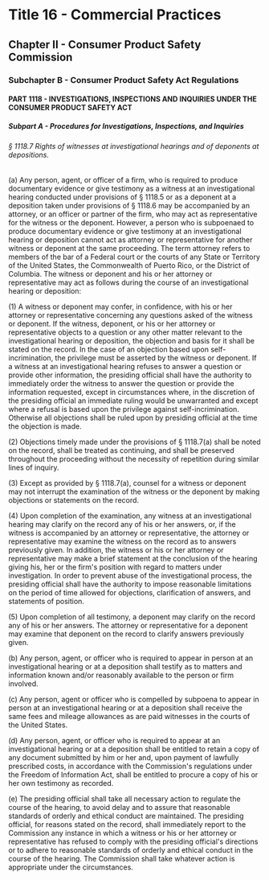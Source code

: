 
# Title 16 - Commercial Practices
## Chapter II - Consumer Product Safety Commission
### Subchapter B - Consumer Product Safety Act Regulations
#### PART 1118 - INVESTIGATIONS, INSPECTIONS AND INQUIRIES UNDER THE CONSUMER PRODUCT SAFETY ACT
##### Subpart A - Procedures for Investigations, Inspections, and Inquiries
###### § 1118.7 Rights of witnesses at investigational hearings and of deponents at depositions.

(a) Any person, agent, or officer of a firm, who is required to produce documentary evidence or give testimony as a witness at an investigational hearing conducted under provisions of § 1118.5 or as a deponent at a deposition taken under provisions of § 1118.6 may be accompanied by an attorney, or an officer or partner of the firm, who may act as representative for the witness or the deponent. However, a person who is subpoenaed to produce documentary evidence or give testimony at an investigational hearing or deposition cannot act as attorney or representative for another witness or deponent at the same proceeding. The term attorney refers to members of the bar of a Federal court or the courts of any State or Territory of the United States, the Commonwealth of Puerto Rico, or the District of Columbia. The witness or deponent and his or her attorney or representative may act as follows during the course of an investigational hearing or deposition:

(1) A witness or deponent may confer, in confidence, with his or her attorney or representative concerning any questions asked of the witness or deponent. If the witness, deponent, or his or her attorney or representative objects to a question or any other matter relevant to the investigational hearing or deposition, the objection and basis for it shall be stated on the record. In the case of an objection based upon self-incrimination, the privilege must be asserted by the witness or deponent. If a witness at an investigational hearing refuses to answer a question or provide other information, the presiding official shall have the authority to immediately order the witness to answer the question or provide the information requested, except in circumstances where, in the discretion of the presiding official an immediate ruling would be unwarranted and except where a refusal is based upon the privilege against self-incrimination. Otherwise all objections shall be ruled upon by presiding official at the time the objection is made.

(2) Objections timely made under the provisions of § 1118.7(a) shall be noted on the record, shall be treated as continuing, and shall be preserved throughout the proceeding without the necessity of repetition during similar lines of inquiry.

(3) Except as provided by § 1118.7(a), counsel for a witness or deponent may not interrupt the examination of the witness or the deponent by making objections or statements on the record.

(4) Upon completion of the examination, any witness at an investigational hearing may clarify on the record any of his or her answers, or, if the witness is accompanied by an attorney or representative, the attorney or representative may examine the witness on the record as to answers previously given. In addition, the witness or his or her attorney or representative may make a brief statement at the conclusion of the hearing giving his, her or the firm's position with regard to matters under investigation. In order to prevent abuse of the investigational process, the presiding official shall have the authority to impose reasonable limitations on the period of time allowed for objections, clarification of answers, and statements of position.

(5) Upon completion of all testimony, a deponent may clarify on the record any of his or her answers. The attorney or representative for a deponent may examine that deponent on the record to clarify answers previously given.

(b) Any person, agent, or officer who is required to appear in person at an investigational hearing or at a deposition shall testify as to matters and information known and/or reasonably available to the person or firm involved.

(c) Any person, agent or officer who is compelled by subpoena to appear in person at an investigational hearing or at a deposition shall receive the same fees and mileage allowances as are paid witnesses in the courts of the United States.

(d) Any person, agent, or officer who is required to appear at an investigational hearing or at a deposition shall be entitled to retain a copy of any document submitted by him or her and, upon payment of lawfully prescribed costs, in accordance with the Commission's regulations under the Freedom of Information Act, shall be entitled to procure a copy of his or her own testimony as recorded.

(e) The presiding official shall take all necessary action to regulate the course of the hearing, to avoid delay and to assure that reasonable standards of orderly and ethical conduct are maintained. The presiding official, for reasons stated on the record, shall immediately report to the Commission any instance in which a witness or his or her attorney or representative has refused to comply with the presiding official's directions or to adhere to reasonable standards of orderly and ethical conduct in the course of the hearing. The Commission shall take whatever action is appropriate under the circumstances.
